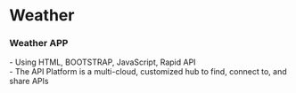 # Weather
<h3>Weather APP</h3>
- Using HTML, BOOTSTRAP, JavaScript, Rapid API
<br>
- The API Platform is a multi-cloud, customized hub to find, connect to, and share APIs
